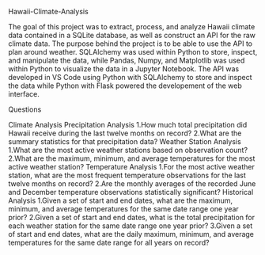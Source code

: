 Hawaii-Climate-Analysis

The goal of this project was to extract, process, and analyze Hawaii climate data contained in a SQLite database, as well as construct an API for the raw climate data. The purpose behind the project is to be able to use the API to plan around weather. SQLAlchemy was used within Python to store, inspect, and manipulate the data, while Pandas, Numpy, and Matplotlib was used within Python to visualize the data in a Jupyter Notebook. The API was developed in VS Code using Python with SQLAlchemy to store and inspect the data while Python with Flask powered the developement of the web interface.

Questions

Climate Analysis
Precipitation Analysis
1.How much total precipitation did Hawaii receive during the last twelve months on record?
2.What are the summary statistics for that precipitation data?
Weather Station Analysis
1.What are the most active weather stations based on observation count?
2.What are the maximum, minimum, and average temperatures for the most active weather station?
Temperature Analysis
1.For the most active weather station, what are the most frequent temperature observations for the last twelve months on record?
2.Are the monthly averages of the recorded June and December temperature observations statistically significant?
Historical Analysis
1.Given a set of start and end dates, what are the maximum, minimum, and average temperatures for the same date range one year prior?
2.Given a set of start and end dates, what is the total precipitation for each weather station for the same date range one year prior?
3.Given a set of start and end dates, what are the daily maximum, minimum, and average temperatures for the same date range for all years on record?